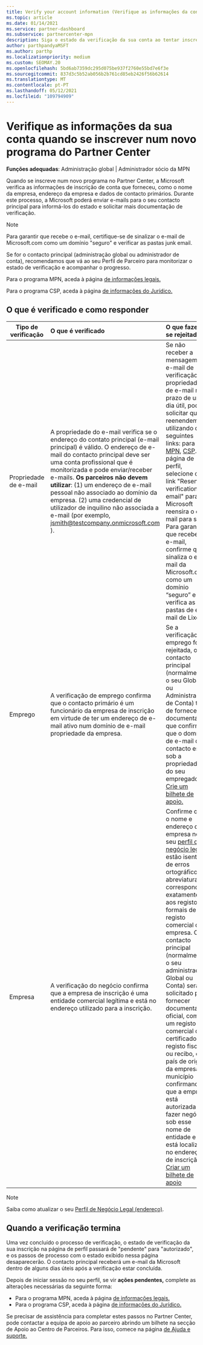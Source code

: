 ```yaml
---
title: Verify your account information (Verifique as informações da conta)
ms.topic: article
ms.date: 01/14/2021
ms.service: partner-dashboard
ms.subservice: partnercenter-mpn
description: Siga o estado da verificação da sua conta ao tentar inscrever-se num novo programa do Centro de Parceiros. Aprenda a fornecer informações adicionais, se necessário.
author: parthpandyaMSFT
ms.author: parthp
ms.localizationpriority: medium
ms.custom: SEOMAY.20
ms.openlocfilehash: 5bd6ab7359dc295d075be937f2760e55bd7e6f3e
ms.sourcegitcommit: 837d3c5b52ab056b2b761cd85eb2426f56b62614
ms.translationtype: MT
ms.contentlocale: pt-PT
ms.lasthandoff: 05/12/2021
ms.locfileid: "109794909"
---
```

# <a name="verify-your-account-information-when-you-enroll-in-a-new-partner-center-program"></a>Verifique as informações da sua conta quando se inscrever num novo programa do Partner Center

**Funções adequadas**: Administração global | Administrador sócio da MPN

Quando se inscreve num novo programa no Partner Center, a Microsoft verifica as informações de inscrição de conta que forneceu, como o nome da empresa, endereço da empresa e dados de contacto primários. Durante este processo, a Microsoft poderá enviar e-mails para o seu contacto principal para informá-los do estado e solicitar mais documentação de verificação.

>[!NOTE]
>Para garantir que recebe o e-mail, certifique-se de sinalizar o e-mail de Microsoft.com como um domínio "seguro" e verificar as pastas junk email.

Se for o contacto principal (administração global ou administrador de conta), recomendamos que vá ao seu Perfil de Parceiro para monitorizar o estado de verificação e acompanhar o progresso.

Para o programa MPN, aceda à página [de informações legais.](https://partner.microsoft.com/pcv/accountsettings/connectedpartnerprofile)

Para o programa CSP, aceda à página [de informações do Jurídico.](https://partner.microsoft.com/pcv/accountsettings/partnerprofile)


## <a name="what-is-verified-and-how-to-respond"></a>O que é verificado e como responder

|**Tipo de verificação**   |**O que é verificado**   |**O que fazer se rejeitado**   |
|----------------------------|:-----------------------------------|:--------------------------------------|
|Propriedade de e-mail   |A propriedade do e-mail verifica se o endereço do contato principal (e-mail principal) é válido. O endereço de e-mail do contacto principal deve ser uma conta profissional que é monitorizada e pode enviar/receber e-mails. **Os parceiros não devem utilizar**: (1) um endereço de e-mail pessoal não associado ao domínio da empresa. (2) uma credencial de utilizador de inquilino não associada a e-mail (por exemplo, jsmith@testcompany.onmicrosoft.com ).  |Se não receber a mensagem de e-mail de verificação da propriedade de e-mail no prazo de um dia útil, pode solicitar que reenendemos utilizando os seguintes links: para [MPN](https://partner.microsoft.com/pcv/accountsettings/connectedpartnerprofile), [CSP](https://partner.microsoft.com/pcv/accountsettings/partnerprofile). Na página de perfil, selecione o link "Resend verification email" para a Microsoft reensira o e-mail para si. Para garantir que recebe o e-mail, confirme que sinaliza o e-mail da Microsoft.com como um domínio “seguro” e verifica as pastas de e-mail de Lixo.|
|Emprego |A verificação de emprego confirma que o contacto primário é um funcionário da empresa de inscrição em virtude de ter um endereço de e-mail ativo num domínio de e-mail propriedade da empresa.|Se a verificação do emprego for rejeitada, o contacto principal (normalmente o seu Global ou Administração de Conta) terá de fornecer documentação que confirme que o domínio de e-mail do contacto está sob a propriedade do seu empregador. [Crie um bilhete de apoio.](https://partner.microsoft.com/dashboard/support/csp/servicerequests/create?stage=2&topicid=c34a5c81-a111-476d-11a4-81c808c37a6b)|
|Empresa   | A verificação do negócio confirma que a empresa de inscrição é uma entidade comercial legítima e está no endereço utilizado para a inscrição.|Confirme que o nome e endereço da empresa no seu [perfil de negócio legal](https://partner.microsoft.com/pcv/accountsettings/connectedpartnerprofile) estão isentos de erros ortográficos e abreviaturas e corresponda exatamente aos registos formais de registo comercial da empresa. O contacto principal (normalmente o seu administrador Global ou Conta) será solicitado para fornecer documentação oficial, como um registo comercial ou certificado de registo fiscal ou recibo, do país de origem da empresa ou município confirmando que a empresa está autorizada a fazer negócios sob esse nome de entidade e está localizada no endereço de inscrição. [Criar um bilhete de apoio](https://partner.microsoft.com/dashboard/support/csp/servicerequests/create?stage=2&topicid=52ac28f3-d58f-99d9-9846-3df5a6477c54)|

>[!NOTE]
>Saiba como atualizar o seu [Perfil de Negócio Legal (endereço)](update-your-partner-profile.md).

## <a name="when-verification-concludes"></a>Quando a verificação termina

Uma vez concluído o processo de verificação, o estado de verificação da sua inscrição na página de perfil passará de "pendente" para "autorizado", e os passos de processo com o estado exibido nessa página desaparecerão.
O contacto principal receberá um e-mail da Microsoft dentro de alguns dias úteis após a verificação estar concluída. 

Depois de iniciar sessão no seu perfil, se vir **ações pendentes,** complete as alterações necessárias da seguinte forma:

- Para o programa MPN, aceda à página [de informações legais.](https://partner.microsoft.com/pcv/accountsettings/connectedpartnerprofile)  
- Para o programa CSP, aceda à página [de informações do Jurídico.](https://partner.microsoft.com/pcv/accountsettings/partnerprofile)

Se precisar de assistência para completar estes passos no Partner Center, pode contactar a equipa de apoio ao parceiro abrindo um bilhete na secção de Apoio ao Centro de Parceiros. Para isso, comece na página [de Ajuda e suporte.](https://partner.microsoft.com/dashboard/support/servicerequests/create?stage=2&topicid=21655de7-7dbb-4927-33a2-f60f45feadf3)
